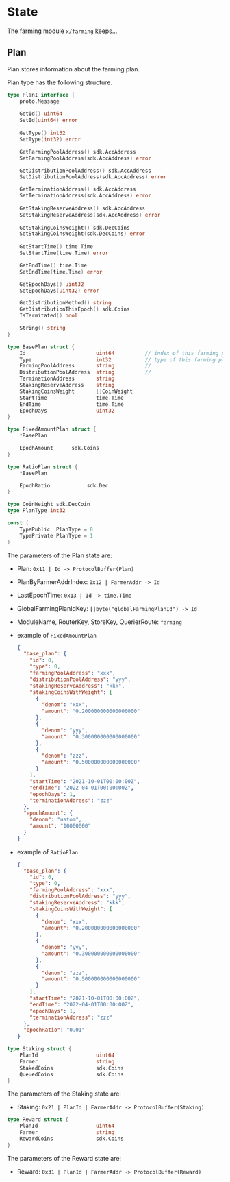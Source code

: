 <!-- order: 2 -->

 # State

The farming module `x/farming` keeps...

## Plan

Plan stores information about the farming plan.

Plan type has the following structure.

```go
type PlanI interface {
    proto.Message
    
    GetId() uint64
    SetId(uint64) error
    
    GetType() int32
    SetType(int32) error

    GetFarmingPoolAddress() sdk.AccAddress
    SetFarmingPoolAddress(sdk.AccAddress) error

    GetDistributionPoolAddress() sdk.AccAddress
    SetDistributionPoolAddress(sdk.AccAddress) error

    GetTerminationAddress() sdk.AccAddress
    SetTerminationAddress(sdk.AccAddress) error
    
    GetStakingReserveAddress() sdk.AccAddress
    SetStakingReserveAddress(sdk.AccAddress) error
        
    GetStakingCoinsWeight() sdk.DecCoins
    SetStakingCoinsWeight(sdk.DecCoins) error
    
    GetStartTime() time.Time
    SetStartTime(time.Time) error

    GetEndTime() time.Time
    SetEndTime(time.Time) error

    GetEpochDays() uint32
    SetEpochDays(uint32) error

    GetDistributionMethod() string
    GetDistributionThisEpoch() sdk.Coins
    IsTermitated() bool

    String() string
}
```

```go
type BasePlan struct {
    Id                       uint64          // index of this farming plan
    Type                     int32           // type of this farming plan, private/public
    FarmingPoolAddress       string          // 
    DistributionPoolAddress  string          // 
    TerminationAddress       string
    StakingReserveAddress    string     
    StakingCoinsWeight       []CoinWeight
    StartTime                time.Time
    EndTime                  time.Time
    EpochDays                uint32
}
```

```go
type FixedAmountPlan struct {
    *BasePlan

    EpochAmount      sdk.Coins
}

```

```go
type RatioPlan struct {
    *BasePlan

    EpochRatio            sdk.Dec
}

```

```go
type CoinWeight sdk.DecCoin
type PlanType int32

const (
    TypePublic  PlanType = 0
    TypePrivate PlanType = 1
)
```

The parameters of the Plan state are:

- Plan: `0x11 | Id -> ProtocolBuffer(Plan)`
- PlanByFarmerAddrIndex: `0x12 | FarmerAddr -> Id`
- LastEpochTime: `0x13 | Id -> time.Time`
- GlobalFarmingPlanIdKey: `[]byte("globalFarmingPlanId") -> Id`
- ModuleName, RouterKey, StoreKey, QuerierRoute: `farming`

- example of `FixedAmountPlan`

    ```json
    {
      "base_plan": {
        "id": 0,
        "type": 0,
        "farmingPoolAddress": "xxx",
        "distributionPoolAddress": "yyy",
        "stakingReserveAddress": "kkk",
        "stakingCoinsWithWeight": [
          {
            "denom": "xxx",
            "amount": "0.200000000000000000"
          },
          {
            "denom": "yyy",
            "amount": "0.300000000000000000"
          },
          {
            "denom": "zzz",
            "amount": "0.500000000000000000"
          }
        ],
        "startTime": "2021-10-01T00:00:00Z",
        "endTime": "2022-04-01T00:00:00Z",
        "epochDays": 1,
        "terminationAddress": "zzz"
      },
      "epochAmount": {
        "denom": "uatom",
        "amount": "10000000"
      }
    }
    ```

- example of `RatioPlan`

    ```json
    {
      "base_plan": {
        "id": 0,
        "type": 0,
        "farmingPoolAddress": "xxx",
        "distributionPoolAddress": "yyy",
        "stakingReserveAddress": "kkk",
        "stakingCoinsWithWeight": [
          {
            "denom": "xxx",
            "amount": "0.200000000000000000"
          },
          {
            "denom": "yyy",
            "amount": "0.300000000000000000"
          },
          {
            "denom": "zzz",
            "amount": "0.500000000000000000"
          }
        ],
        "startTime": "2021-10-01T00:00:00Z",
        "endTime": "2022-04-01T00:00:00Z",
        "epochDays": 1,
        "terminationAddress": "zzz"
      },
      "epochRatio": "0.01"
    }
    ```

```go
type Staking struct {
    PlanId                   uint64
    Farmer                   string
    StakedCoins              sdk.Coins
    QueuedCoins              sdk.Coins
}
```

The parameters of the Staking state are:

- Staking: `0x21 | PlanId | FarmerAddr -> ProtocolBuffer(Staking)`

```go
type Reward struct {
    PlanId                   uint64
    Farmer                   string
    RewardCoins              sdk.Coins
}
```

The parameters of the Reward state are:

- Reward: `0x31 | PlanId | FarmerAddr -> ProtocolBuffer(Reward)`



